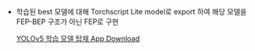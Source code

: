 * 학습된 best 모델에 대해 Torchscript Lite model로 export 하여 해당 모델을 FEP-BEP 구조가 아닌 FEP로 구현

  [YOLOv5 학습 모델 탑재 App Download](https://drive.google.com/file/d/1bb6ZgBVjNafqedZKAWg1dZhfvjU0866M/view?usp=sharing)
